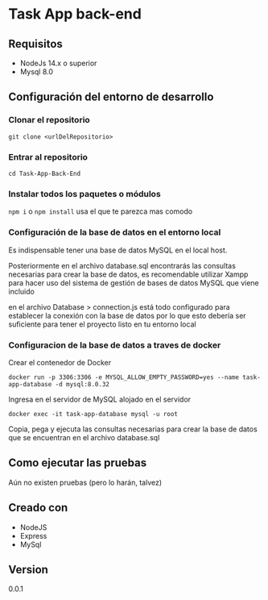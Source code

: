 # Task App back-end
## Requisitos
- NodeJs 14.x o superior
- Mysql 8.0 

## Configuración del entorno de desarrollo
### Clonar el repositorio

``` git clone <urlDelRepositorio> ```

### Entrar al repositorio

``` cd Task-App-Back-End ```

### Instalar todos los paquetes o módulos

``` npm i ``` o ``` npm install ``` usa el que te parezca mas comodo

### Configuración de la base de datos en el entorno local
Es indispensable tener una base de datos MySQL en el local host.

Posteriormente en el archivo database.sql encontrarás las consultas necesarias para crear la base de datos, es recomendable utilizar Xampp para hacer uso del sistema de gestión de bases de datos MySQL que viene incluido

en el archivo Database > connection.js está todo configurado para establecer la conexión con la base de datos por lo que esto debería ser suficiente para tener el proyecto listo en tu entorno local

### Configuracion de la base de datos a traves de docker 
Crear el contenedor de Docker 

``` docker run -p 3306:3306 -e MYSQL_ALLOW_EMPTY_PASSWORD=yes --name task-app-database -d mysql:8.0.32 ```

Ingresa en el servidor de MySQL alojado en el servidor 

``` docker exec -it task-app-database mysql -u root ``` 

Copia, pega y ejecuta las consultas necesarias para crear la base de datos que se encuentran en el archivo database.sql


## Como ejecutar las pruebas
Aún no existen pruebas (pero lo harán, talvez)

## Creado con
- NodeJS
- Express
- MySql

## Version
0.0.1